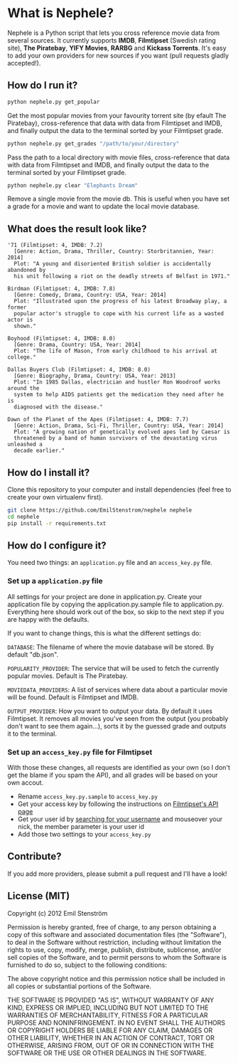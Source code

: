 # What is Nephele?

Nephele is a Python script that lets you cross reference movie data from several sources. It currently supports **IMDB**, **Filmtipset** (Swedish rating site), **The Piratebay**, **YIFY Movies**, **RARBG** and **Kickass Torrents**. It's easy to add your own providers for new sources if you want (pull requests gladly accepted!).

## How do I run it?

```bash
python nephele.py get_popular
```
Get the most popular movies from your favourity torrent site (by efault The Piratebay), cross-reference that data with data from Filmtipset and IMDB, and finally output the data to the terminal sorted by your Filmtipset grade.

```bash
python nephele.py get_grades "/path/to/your/directory"
```
Pass the path to a local directory with movie files, cross-reference that data with data from Filmtipset and IMDB, and finally output the data to the terminal sorted by your Filmtipset grade.

```bash
python nephele.py clear "Elephants Dream"
```
Remove a single movie from the movie db. This is useful when you have set a grade for a movie and want to update the local movie database.

## What does the result look like?

```
'71 (Filmtipset: 4, IMDB: 7.2)
  [Genre: Action, Drama, Thriller, Country: Storbritannien, Year: 2014]
  Plot: "A young and disoriented British soldier is accidentally abandoned by
  his unit following a riot on the deadly streets of Belfast in 1971."

Birdman (Filmtipset: 4, IMDB: 7.8)
  [Genre: Comedy, Drama, Country: USA, Year: 2014]
  Plot: "Illustrated upon the progress of his latest Broadway play, a former
  popular actor's struggle to cope with his current life as a wasted actor is
  shown."

Boyhood (Filmtipset: 4, IMDB: 8.0)
  [Genre: Drama, Country: USA, Year: 2014]
  Plot: "The life of Mason, from early childhood to his arrival at college."

Dallas Buyers Club (Filmtipset: 4, IMDB: 8.0)
  [Genre: Biography, Drama, Country: USA, Year: 2013]
  Plot: "In 1985 Dallas, electrician and hustler Ron Woodroof works around the
  system to help AIDS patients get the medication they need after he is
  diagnosed with the disease."

Dawn of the Planet of the Apes (Filmtipset: 4, IMDB: 7.7)
  [Genre: Action, Drama, Sci-Fi, Thriller, Country: USA, Year: 2014]
  Plot: "A growing nation of genetically evolved apes led by Caesar is
  threatened by a band of human survivors of the devastating virus unleashed a
  decade earlier."
```

## How do I install it?

Clone this repository to your computer and install dependencies (feel free to create your own virtualenv first).

```bash
git clone https://github.com/EmilStenstrom/nephele nephele
cd nephele
pip install -r requirements.txt
```

## How do I configure it?

You need two things: an `application.py` file and an `access_key.py` file.

### Set up a `application.py` file

All settings for your project are done in application.py. Create your application file by copying the application.py.sample file to application.py. Everything here should work out of the box, so skip to the next step if you are happy with the defaults.

If you want to change things, this is what the different settings do:

`DATABASE`: The filename of where the movie database will be stored. By default "db.json".

`POPULARITY_PROVIDER`: The service that will be used to fetch the currently popular movies. Default is The Piratebay.

`MOVIEDATA_PROVIDERS`: A list of services where data about a particular movie will be found. Default is Filmtipset and IMDB.

`OUTPUT_PROVIDER`: How you want to output your data. By default it uses Filmtipset. It removes all movies you've seen from the output (you probably don't want to see them again...), sorts it by the guessed grade and outputs it to the terminal.

### Set up an `access_key.py` file for Filmtipset

With those these changes, all requests are identified as your own (so I don't get the blame if you spam the API), and all grades will be based on your own accout.

- Rename `access_key.py.sample` to `access_key.py`
- Get your access key by following the instructions on [Filmtipset's API page](http://nyheter24.se/filmtipset/api.cgi)
- Get your user id by [searching for your username](http://nyheter24.se/filmtipset/search_member.cgi) and mouseover your nick, the member parameter is your user id
- Add those two settings to your `access_key.py`

## Contribute?

If you add more providers, please submit a pull request and I'll have a look!

## License (MIT)

Copyright (c) 2012 Emil Stenström

Permission is hereby granted, free of charge, to any person obtaining a copy of this software and associated documentation files (the "Software"), to deal in the Software without restriction, including without limitation the rights to use, copy, modify, merge, publish, distribute, sublicense, and/or sell copies of the Software, and to permit persons to whom the Software is furnished to do so, subject to the following conditions:

The above copyright notice and this permission notice shall be included in all copies or substantial portions of the Software.

THE SOFTWARE IS PROVIDED "AS IS", WITHOUT WARRANTY OF ANY KIND, EXPRESS OR IMPLIED, INCLUDING BUT NOT LIMITED TO THE WARRANTIES OF MERCHANTABILITY, FITNESS FOR A PARTICULAR PURPOSE AND NONINFRINGEMENT. IN NO EVENT SHALL THE AUTHORS OR COPYRIGHT HOLDERS BE LIABLE FOR ANY CLAIM, DAMAGES OR OTHER LIABILITY, WHETHER IN AN ACTION OF CONTRACT, TORT OR OTHERWISE, ARISING FROM, OUT OF OR IN CONNECTION WITH THE SOFTWARE OR THE USE OR OTHER DEALINGS IN THE SOFTWARE.
